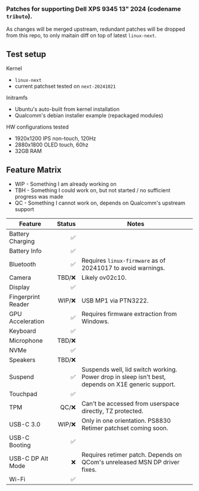 ### Patches for supporting Dell XPS 9345 13" 2024 (codename `tributo`).

As changes will be merged upstream, redundant patches will be dropped from this repo, to only maitain diff on top of latest `linux-next`.

## Test setup
Kernel
* `linux-next`
* current patchset tested on `next-20241021`

Initramfs
* Ubuntu's auto-built from kernel installation
* Qualcomm's debian installer example (repackaged modules)

HW configurations tested
* 1920x1200 IPS non-touch, 120Hz
* 2880x1800 OLED touch, 60hz
* 32GB RAM

## Feature Matrix

* WIP - Something I am already working on
* TBH - Something I could work on, but not started / no sufficient progress was made
* QC  - Something I cannot work on, depends on Qualcomm's upstream support


| Feature                 | Status | Notes                                                                                                        |
| ----------------------- | -----: | ------------------------------------------------------------------------------------------------------------ |
| Battery Charging        |     ✅ |                                                                                                              |
| Battery Info            |     ✅ |                                                                                                              |
| Bluetooth               |     ✅ | Requires `linux-firmware` as of 20241017 to avoid warnings.                                                  |
| Camera                  | TBD/❌ | Likely ov02c10.                                                                                              |
| Display                 |     ✅ |                                                                                                              |
| Fingerprint Reader      | WIP/❌ | USB MP1 via PTN3222.                                                                                         |
| GPU Acceleration        |     ✅ | Requires firmware extraction from Windows.                                                                   |
| Keyboard                |     ✅ |                                                                                                              |
| Microphone              | TBD/❌ |                                                                                                              |
| NVMe                    |     ✅ |                                                                                                              |
| Speakers                | TBD/❌ |                                                                                                              |
| Suspend                 |     ✅ | Suspends well, lid switch working. Power drop in sleep isn't best, depends on X1E generic support.           |
| Touchpad                |     ✅ |                                                                                                              |
| TPM                     |  QC/❌ | Can't be accessed from userspace directly, TZ protected.                                                     |
| USB-C 3.0               | WIP/❌ | Only in one orientation. PS8830 Retimer patchset coming soon.                                                |
| USB-C Booting           |     ✅ |                                                                                                              |
| USB-C DP Alt Mode       |     ❌ | Requires retimer patch. Depends on QCom's unreleased MSN DP driver fixes.                                    |
| Wi-Fi                   |     ✅ |                                                                                                              |
